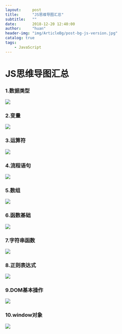 ```yaml
---
layout:     post
title:      "JS思维导图汇总"
subtitle:   ""
date:       2018-12-20 12:40:00
author:     "huan"
header-img: "img/ArticleBg/post-bg-js-version.jpg"
catalog: true
tags:
    - JavaScript
---
```


# JS思维导图汇总




### 1.数据类型	

![](https://raw.githubusercontent.com/lichenghuan/js-mind-picture/master/1.js%E6%95%B0%E6%8D%AE%E7%B1%BB%E5%9E%8B.png)



### 2.变量

![](https://raw.githubusercontent.com/lichenghuan/js-mind-picture/master/2.js%E5%8F%98%E9%87%8F.png)



### 3.运算符

![](https://raw.githubusercontent.com/lichenghuan/js-mind-picture/master/3.js%E8%BF%90%E7%AE%97%E7%AC%A6.png)



### 4.流程语句

![](https://raw.githubusercontent.com/lichenghuan/js-mind-picture/master/4.js%E6%B5%81%E7%A8%8B%E8%AF%AD%E5%8F%A5.png)



### 5.数组

![](https://raw.githubusercontent.com/lichenghuan/-Javascript-/master/5.js%E6%95%B0%E7%BB%84.png)



### 6.函数基础

![](https://raw.githubusercontent.com/lichenghuan/js-mind-picture/master/6.js%E5%87%BD%E6%95%B0%E5%9F%BA%E7%A1%80.png)



### 7.字符串函数

![](https://raw.githubusercontent.com/lichenghuan/-Javascript-/master/7.js%E5%AD%97%E7%AC%A6%E4%B8%B2%E5%87%BD%E6%95%B0.png)



### 8.正则表达式

![](https://raw.githubusercontent.com/lichenghuan/js-mind-picture/master/8.js%E6%AD%A3%E5%88%99%E8%A1%A8%E8%BE%BE%E5%BC%8F.png)



### 9.DOM基本操作   

![](https://raw.githubusercontent.com/lichenghuan/-Javascript-/master/9.DOM%E5%9F%BA%E6%9C%AC%E6%93%8D%E4%BD%9C.png)



### 10.window对象

![](https://raw.githubusercontent.com/lichenghuan/js-mind-picture/master/10.window%E5%AF%B9%E8%B1%A1.png)